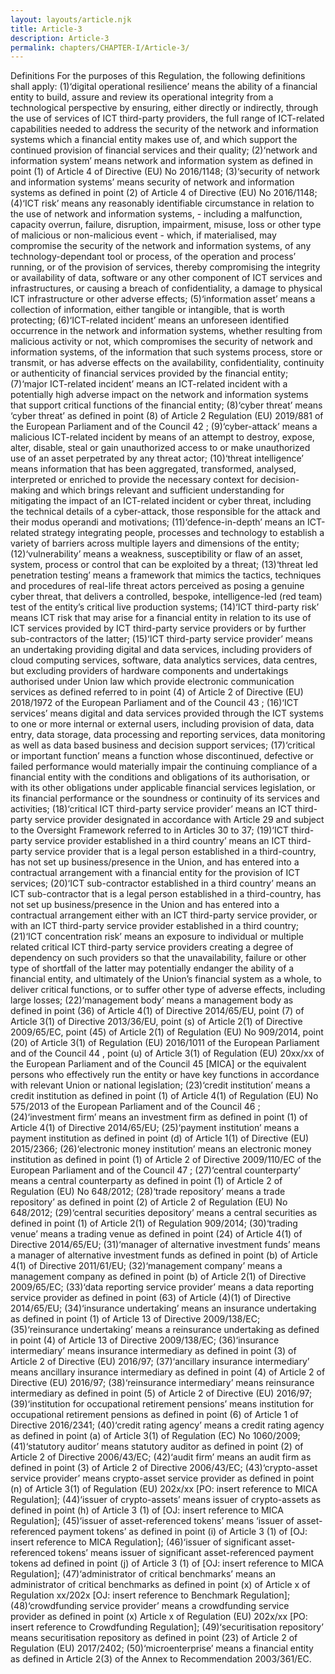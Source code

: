 ```yaml
---
layout: layouts/article.njk
title: Article-3
description: Article-3
permalink: chapters/CHAPTER-I/Article-3/
---
```

Definitions 
For the purposes of this Regulation, the following definitions shall apply:
(1)‘digital operational resilience’ means the ability of a financial entity to build, assure and review its operational integrity from a technological perspective by ensuring, either directly or indirectly, through the use of services of ICT third-party providers, the full range of ICT-related capabilities needed to address the security of the network and information systems which a financial entity makes use of, and which support the continued provision of financial services and their quality;
(2)‘network and information system’ means network and information system as defined in point (1) of Article 4 of Directive (EU) No 2016/1148;
(3)‘security of network and information systems’ means security of network and information systems as defined in point (2) of Article 4 of Directive (EU) No 2016/1148; 
(4)‘ICT risk’ means any reasonably identifiable circumstance in relation to the use of network and information systems, - including a malfunction, capacity overrun, failure, disruption, impairment, misuse, loss or other type of malicious or non-malicious event - which, if materialised, may compromise the security of the network and information systems, of any technology-dependant tool or process, of the operation and process’ running, or of the provision of services, thereby compromising the integrity or availability of data, software or any other component of ICT services and infrastructures, or causing a breach of confidentiality, a damage to physical ICT infrastructure or other adverse effects; 
(5)‘information asset’ means a collection of information, either tangible or intangible, that is worth protecting;
(6)‘ICT-related incident’ means an unforeseen identified occurrence in the network and information systems, whether resulting from malicious activity or not, which compromises the security of network and information systems, of the information that such systems process, store or transmit, or has adverse effects on the availability, confidentiality, continuity or authenticity of financial services provided by the financial entity;
(7)‘major ICT-related incident’ means an ICT-related incident with a potentially high adverse impact on the network and information systems that support critical functions of the financial entity; 
(8)‘cyber threat’ means ‘cyber threat’ as defined in point (8) of Article 2 Regulation (EU) 2019/881 of the European Parliament and of the Council
42
; 
(9)‘cyber-attack’ means a malicious ICT-related incident by means of an attempt to destroy, expose, alter, disable, steal or gain unauthorized access to or make unauthorized use of an asset perpetrated by any threat actor;
(10)‘threat intelligence’ means information that has been aggregated, transformed, analysed, interpreted or enriched to provide the necessary context for decision-making and which brings relevant and sufficient understanding for mitigating the impact of an ICT-related incident or cyber threat, including the technical details of a cyber-attack, those responsible for the attack and their modus operandi and motivations;
(11)‘defence-in-depth’ means an ICT-related strategy integrating people, processes and technology to establish a variety of barriers across multiple layers and dimensions of the entity; 
(12)‘vulnerability’ means a weakness, susceptibility or flaw of an asset, system, process or control that can be exploited by a threat; 
(13)‘threat led penetration testing’ means a framework that mimics the tactics, techniques and procedures of real-life threat actors perceived as posing a genuine cyber threat, that delivers a controlled, bespoke, intelligence-led (red team) test of the entity’s critical live production systems;
(14)‘ICT third-party risk’ means ICT risk that may arise for a financial entity in relation to its use of ICT services provided by ICT third-party service providers or by further sub-contractors of the latter; 
(15)‘ICT third-party service provider’ means an undertaking providing digital and data services, including providers of cloud computing services, software, data analytics services, data centres, but excluding providers of hardware components and undertakings authorised under Union law which provide electronic communication services as defined referred to in point (4) of Article 2 of Directive (EU) 2018/1972 of the European Parliament and of the Council
43
; 
(16)‘ICT services’ means digital and data services provided through the ICT systems to one or more internal or external users, including provision of data, data entry, data storage, data processing and reporting services, data monitoring as well as data based business and decision support services;
(17)‘critical or important function’ means a function whose discontinued, defective or failed performance would materially impair the continuing compliance of a financial entity with the conditions and obligations of its authorisation, or with its other obligations under applicable financial services legislation, or its financial performance or the soundness or continuity of its services and activities; 
(18)‘critical ICT third-party service provider’ means an ICT third-party service provider designated in accordance with Article 29 and subject to the Oversight Framework referred to in Articles 30 to 37; 
(19)‘ICT third-party service provider established in a third country’ means an ICT third-party service provider that is a legal person established in a third-country, has not set up business/presence in the Union, and has entered into a contractual arrangement with a financial entity for the provision of ICT services;
(20)‘ICT sub-contractor established in a third country’ means an ICT sub-contractor that is a legal person established in a third-country, has not set up business/presence in the Union and has entered into a contractual arrangement either with an ICT third-party service provider, or with an ICT third-party service provider established in a third country;
(21)‘ICT concentration risk’ means an exposure to individual or multiple related critical ICT third-party service providers creating a degree of dependency on such providers so that the unavailability, failure or other type of shortfall of the latter may potentially endanger the ability of a financial entity, and ultimately of the Union’s financial system as a whole, to deliver critical functions, or to suffer other type of adverse effects, including large losses; 
(22)‘management body’ means a management body as defined in point (36) of Article 4(1) of Directive 2014/65/EU, point (7) of Article 3(1) of Directive 2013/36/EU, point (s) of Article 2(1) of Directive 2009/65/EC, point (45) of Article 2(1) of Regulation (EU) No 909/2014, point (20) of Article 3(1) of Regulation (EU) 2016/1011 of the European Parliament and of the Council
44
, point (u) of Article 3(1) of Regulation (EU) 20xx/xx of the European Parliament and of the Council
45
[MICA] or the equivalent persons who effectively run the entity or have key functions in accordance with relevant Union or national legislation; 
(23)‘credit institution’ means a credit institution as defined in point (1) of Article 4(1) of Regulation (EU) No 575/2013 of the European Parliament and of the Council
46
;
(24)‘investment firm’ means an investment firm as defined in point (1) of Article 4(1) of Directive 2014/65/EU;
(25)‘payment institution’ means a payment institution as defined in point (d) of Article 1(1) of Directive (EU) 2015/2366; 
(26)‘electronic money institution’ means an electronic money institution as defined in point (1) of Article 2 of Directive 2009/110/EC of the European Parliament and of the Council
47
;
(27)‘central counterparty’ means a central counterparty as defined in point (1) of Article 2 of Regulation (EU) No 648/2012; 
(28)‘trade repository’ means a trade repository’ as defined in point (2) of Article 2 of Regulation (EU) No 648/2012; 
(29)‘central securities depository’ means a central securities as defined in point (1) of Article 2(1) of Regulation 909/2014; 
(30)‘trading venue’ means a trading venue as defined in point (24) of Article 4(1) of Directive 2014/65/EU; 
(31)‘manager of alternative investment funds’ means a manager of alternative investment funds as defined in point (b) of Article 4(1) of Directive 2011/61/EU;
(32)‘management company’ means a management company as defined in point (b) of Article 2(1) of Directive 2009/65/EC; 
(33)‘data reporting service provider’ means a data reporting service provider as defined in point (63) of Article (4)(1) of Directive 2014/65/EU; 
(34)‘insurance undertaking’ means an insurance undertaking as defined in point (1) of Article 13 of Directive 2009/138/EC; 
(35)‘reinsurance undertaking’ means a reinsurance undertaking as defined in point (4) of Article 13 of Directive 2009/138/EC; 
(36)‘insurance intermediary’ means insurance intermediary as defined in point (3) of Article 2 of Directive (EU) 2016/97; 
(37)‘ancillary insurance intermediary’ means ancillary insurance intermediary as defined in point (4) of Article 2 of Directive (EU) 2016/97; 
(38)‘reinsurance intermediary’ means reinsurance intermediary as defined in point (5) of Article 2 of Directive (EU) 2016/97;
(39)‘institution for occupational retirement pensions’ means institution for occupational retirement pensions as defined in point (6) of Article 1 of Directive 2016/2341; 
(40)‘credit rating agency’ means a credit rating agency as defined in point (a) of Article 3(1) of Regulation (EC) No 1060/2009; 
(41)‘statutory auditor’ means statutory auditor as defined in point (2) of Article 2 of Directive 2006/43/EC;
(42)‘audit firm’ means an audit firm as defined in point (3) of Article 2 of Directive 2006/43/EC; 
(43)‘crypto-asset service provider’ means crypto-asset service provider as defined in point (n) of Article 3(1) of Regulation (EU) 202x/xx [PO: insert reference to MICA Regulation]; 
(44)‘issuer of crypto-assets’ means issuer of crypto-assets as defined in point (h) of Article 3 (1) of [OJ: insert reference to MICA Regulation]; 
(45)‘issuer of asset-referenced tokens’ means ‘issuer of asset-referenced payment tokens’ as defined in point (i) of Article 3 (1) of [OJ: insert reference to MICA Regulation]; 
(46)‘issuer of significant asset-referenced tokens’ means issuer of significant asset-referenced payment tokens ad defined in point (j) of Article 3 (1) of [OJ: insert reference to MICA Regulation]; 
(47)‘administrator of critical benchmarks’ means an administrator of critical benchmarks as defined in point (x) of Article x of Regulation xx/202x [OJ: insert reference to Benchmark Regulation]; 
(48)‘crowdfunding service provider’ means a crowdfunding service provider as defined in point (x) Article x of Regulation (EU) 202x/xx [PO: insert reference to Crowdfunding Regulation];
(49)‘securitisation repository’ means securitisation repository as defined in point (23) of Article 2 of Regulation (EU) 2017/2402; 
(50)‘microenterprise’ means a financial entity as defined in Article 2(3) of the Annex to Recommendation 2003/361/EC.

